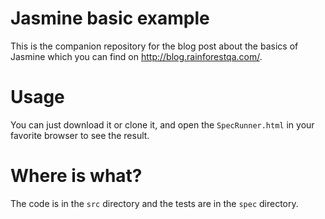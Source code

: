 # Jasmine basic example

This is the companion repository for the blog post about the basics of Jasmine which you can find on http://blog.rainforestqa.com/.

# Usage

You can just download it or clone it, and open the `SpecRunner.html` in your favorite browser to see the result.

# Where is what?

The code is in the `src` directory and the tests are in the `spec` directory.
